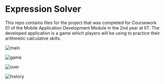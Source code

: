 # Expression Solver
This repo contains files for the project that was completed for Coursework 01 of the Mobile Application Development Module in the 2nd year at IIT. The developed application is a game which players will be using to practice their arithmetic calculative skills.

![main](https://user-images.githubusercontent.com/86507448/160458668-54dc920f-06f9-4320-bdbf-0b8fbda2979f.png)

![game](https://user-images.githubusercontent.com/86507448/160458709-42e2a576-6982-4c0f-8e1f-988e94db3a57.png)

![over](https://user-images.githubusercontent.com/86507448/160458755-45e3e22e-881b-49fa-a85d-d084645aeb4f.png)

![history](https://user-images.githubusercontent.com/86507448/160458779-0357ad83-2661-49e9-8a88-d9a415ace209.png)

